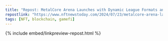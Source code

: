 ```yaml
---
title: "Repost: MetalCore Arena Launches with Dynamic League Formats and Player-Driven Economies - NFT News Today"
repostlink: "https://www.nftnewstoday.com/2024/07/23/metalcore-arena-launches-with-dynamic-league-formats-and-player-driven-economies/"
tags: [NFT, blockchain, gamefi]
---
```


{% include embed/linkpreview-repost.html %}
